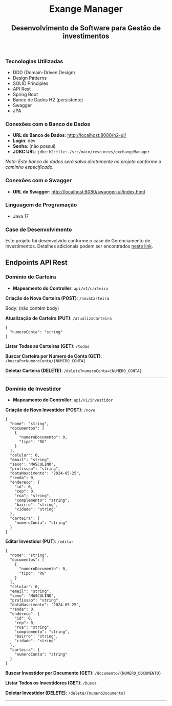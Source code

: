 <!DOCTYPE html>
<html lang="pt-br">
<body>
    <header>
        <div class="container">
            <h1>Exange Manager</h1>
            <h2>Desenvolvimento de Software para Gestão de investimentos</h2>
        </div>
    </header>
    <div class="container">
        <section>
            <h3>Tecnologias Utilizadas</h3>
            <ul>
                <li>DDD (Domain-Driven Design)</li>
                <li>Design Patterns</li>
                <li>SOLID Principles</li>
                <li>API Rest</li>
                <li>Spring Boot</li>
                <li>Banco de Dados H2 (persistente)</li>
                <li>Swagger</li>
                <li>JPA</li>
            </ul>
        </section>
        <section>
            <h3>Conexões com o Banco de Dados</h3>
            <ul>
                <li><strong>URL do Banco de Dados</strong>: <a href="http://localhost:8080/h2-ui/">http://localhost:8080/h2-ui/</a></li>
                <li><strong>Login</strong>: dev</li>
                <li><strong>Senha</strong>: (não possui)</li>
                <li><strong>JDBC URL</strong>: <code>jdbc:h2:file:./src/main/resources/exchangeManager</code></li>
            </ul>
            <p><em>Nota: Este banco de dados será salvo diretamente no projeto conforme o caminho especificado.</em></p>
        </section>
        <section>
            <h3>Conexões com o Swagger</h3>
            <ul>
                <li><strong>URL do Swagger</strong>: <a href="http://localhost:8080/swagger-ui/index.html">http://localhost:8080/swagger-ui/index.html</a></li>
            </ul>
        </section>
        <section>
            <h3>Linguagem de Programação</h3>
            <ul>
                <li>Java 17</li>
            </ul>
        </section>
        <section>
            <h3>Case de Desenvolvimento</h3>
            <p>Este projeto foi desenvolvido conforme o case de Gerenciamento de Investimentos. Detalhes adicionais podem ser encontrados <a href="https://miro.com/welcomeonboard/MWxGZHdqbGFXWGxKUzgxRUxQc3UwT3U4MXNrRHpTcVpyQjVxcmczbE1tc1JpQ1lNYURuTHVXVkNUaU5uWGtuSnwzNDU4NzY0NTg0Nzg0NjQ3MDI3fDI=?share_link_id=985262556916">neste link</a>.</p>
        </section>
        <section>
            <h2>Endpoints API Rest</h2>
            <h3>Domínio de Carteira</h3>
            <ul>
                <li><strong>Mapeamento do Controller</strong>: <code>api/v1/carteira</code></li>
            </ul>
            <p><strong>Criação de Nova Carteira (POST)</strong>: <code>/novaCarteira</code></p>
            <p>Body: (não contém body)</p>
            <p><strong>Atualização de Carteira (PUT)</strong>: <code>/atualizaCarteira</code></p>
            <pre><code>{
  "numeroConta": "string"
}</code></pre>
            <p><strong>Listar Todas as Carteiras (GET)</strong>: <code>/todas</code></p>
            <p><strong>Buscar Carteira por Número de Conta (GET)</strong>: <code>/buscaPorNumeroConta/{NUMERO_CONTA}</code></p>
            <p><strong>Deletar Carteira (DELETE)</strong>: <code>/delete?numeroConta={NUMERO_CONTA}</code></p>
          <hr>
            <h3>Domínio de Investidor</h3>
            <ul>
                <li><strong>Mapeamento do Controller</strong>: <code>api/v1/investidor</code></li>
            </ul>
            <p><strong>Criação de Novo Investidor (POST)</strong>: <code>/novo</code></p>
            <pre><code>{
  "nome": "string",
  "documentos": [
    {
      "numeroDocumento": 0,
      "tipo": "RG"
    }
  ],
  "celular": 0,
  "email": "string",
  "sexo": "MASCULINO",
  "profissao": "string",
  "dataNascimento": "2024-05-25",
  "renda": 0,
  "endereco": {
    "id": 0,
    "cep": 0,
    "rua": "string",
    "complemento": "string",
    "bairro": "string",
    "cidade": "string"
  },
  "carteira": {
    "numeroConta": "string"
  }
}</code></pre>
            <p><strong>Editar Investidor (PUT)</strong>: <code>/editar</code></p>
            <pre><code>{
  "nome": "string",
  "documentos": [
    {
      "numeroDocumento": 0,
      "tipo": "RG"
    }
  ],
  "celular": 0,
  "email": "string",
  "sexo": "MASCULINO",
  "profissao": "string",
  "dataNascimento": "2024-05-25",
  "renda": 0,
  "endereco": {
    "id": 0,
    "cep": 0,
    "rua": "string",
    "complemento": "string",
    "bairro": "string",
    "cidade": "string"
  },
  "carteira": {
    "numeroConta": "string"
  }
}</code></pre>
            <p><strong>Buscar Investidor por Documento (GET)</strong>: <code>/documento/{NUMERO_DOCUMENTO}</code></p>
            <p><strong>Listar Todos os Investidores (GET)</strong>: <code>/busca</code></p>
            <p><strong>Deletar Investidor (DELETE)</strong>: <code>/delete/{numeroDocumento}</code></p>
        </section>
    </div>
<hr>
</body>
</html>
